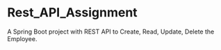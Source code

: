 # Rest_API_Assignment
A Spring Boot project with REST API to Create, Read, Update, Delete the Employee.

